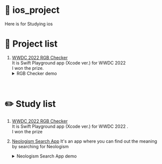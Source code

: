 # 📱 ios_project

Here is for Studying ios

# 📜 Project list

1. [WWDC 2022 RGB Checker](https://github.com/Suppppppp/ios_project/tree/main/project/WWDC2022_RGBColorChecker) <br>It is Swift Playground app (Xcode ver.) for WWDC 2022<br>I won the prize.<details><summary> RGB Checker demo </summary><div markdown="1"><p align= "center"><img width="50%" src="https://user-images.githubusercontent.com/42464602/166156937-38b4a2ed-a95f-44ed-b611-4204e449038a.gif"/></div></details>


<br>

# ✏️ Study list

1. [WWDC 2022 RGB Checker](https://github.com/Suppppppp/ios_project/tree/main/WWDC2022_RGBColorChecker) <br>It is Swift Playground app (Xcode ver.) for WWDC 2022 .<br> I won the prize

2. [Neologism Search App](https://github.com/Suppppppp/Neologism_SeSACWeek1/tree/main)
It's an app where you can find out the meaning by searching for Neologism<br><details><summary> Neologism Search App demo </summary><div markdown="1"><p align= "center"><img width="50%" src="https://user-images.githubusercontent.com/42464602/179062913-4bcb42b5-51c2-4dad-8bfd-37fa604e6748.gif"/></div></details>
